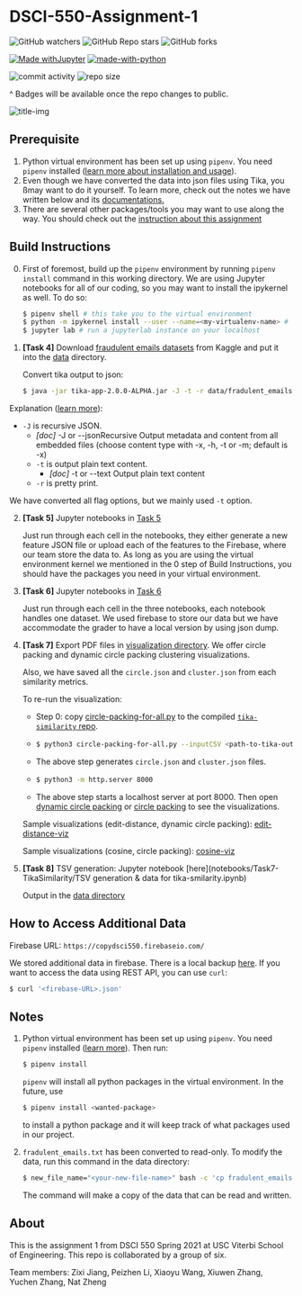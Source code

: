 # DSCI-550-Assignment-1

![GitHub watchers](https://img.shields.io/github/watchers/Anthonyive/DSCI-550-Assignment-1?style=social) ![GitHub Repo stars](https://img.shields.io/github/stars/Anthonyive/DSCI-550-Assignment-1?style=social) ![GitHub forks](https://img.shields.io/github/forks/Anthonyive/DSCI-550-Assignment-1?style=social)

[![Made withJupyter](https://img.shields.io/badge/Made%20with-Jupyter-orange?style=flat-square&logo=Jupyter)](https://jupyter.org/try) [![made-with-python](https://img.shields.io/badge/Made%20with-Python-1f425f.svg?style=flat-square)](https://www.python.org/)

![commit activity](https://img.shields.io/github/commit-activity/m/Anthonyive/DSCI-550-Assignment-1?style=flat-square) ![repo size](https://img.shields.io/github/repo-size/Anthonyive/DSCI-550-Assignment-1?style=flat-square)

^ Badges will be available once the repo changes to public.

![title-img](https://www.yeahhub.com/wp-content/uploads/2018/08/phishing-report.png)

## Prerequisite

1. Python virtual environment has been set up using `pipenv`. You need `pipenv` installed ([learn more about installation and usage](https://pipenv-fork.readthedocs.io/en/latest/)).
2. Even though we have converted the data into json files using Tika, you ßmay want to do it yourself. To learn more, check out the notes we have written below and its [documentations.](http://tika.apache.org/1.25/gettingstarted.html)
3. There are several other packages/tools you may want to use along the way. You should check out the [instruction about this assignment](docs/DSCI550_Spring2021_HW_BIGDATA_PHISHING.pdf)

## Build Instructions

0. First of foremost, build up the `pipenv` environment by running `pipenv install` command in this working directory. We are using Jupyter notebooks for all of our coding, so you may want to install the ipykernel as well. To do so:

   ```bash
   $ pipenv shell # this take you to the virtual environment
   $ python -m ipykernel install --user --name=<my-virtualenv-name> # change the kernel name as you see fit
   $ jupyter lab # run a jupyterlab instance on your localhost
   ```

1. **[Task 4]** Download [fraudulent emails datasets](https://www.kaggle.com/rtatman/fraudulent-email-corpus) from Kaggle and put it into the [data](data) directory.

   Convert tika output to json:

   ```bash
   $ java -jar tika-app-2.0.0-ALPHA.jar -J -t -r data/fradulent_emails.txt > data/fradulent_emails_t.json
   ```
   
Explanation ([learn more](http://tika.apache.org/1.25/gettingstarted.html)): 
   
- `-J` is recursive JSON.
     - *[doc]* -J  or --jsonRecursive Output metadata and content from all embedded files (choose content type with -x, -h, -t or -m; default is -x)
   - `-t` is output plain text content.
     - *[doc]*  -t  or --text          Output plain text content
   - `-r` is pretty print.
   
We have converted all flag options, but we mainly used `-t` option.
   
2. **[Task 5]** Jupyter notebooks in [Task 5](notebooks/Task5)

   Just run through each cell in the notebooks, they either generate a new feature JSON file or upload each of the features to the Firebase, where our team store the data to. As long as you are using the virtual environment kernel we mentioned in the 0 step of Build Instructions, you should have the packages you need in your virtual environment.

3. **[Task 6]** Jupyter notebooks in [Task 6](notebooks/Task6)

   Just run through each cell in the three notebooks, each notebook handles one dataset. We used firebase to store our data but we have accommodate the grader to have a local version by using json dump.

4. **[Task 7]** Export PDF files in [visualization directory](visualizations/tika-similarity). We offer circle packing and dynamic circle packing clustering visualizations.

   Also, we have saved all the `circle.json` and `cluster.json` from each similarity metrics. 

   To re-run the visualization:

   - Step 0: copy [circle-packing-for-all.py](visualizations/tika-similarity/src/circle-packing-for-all.py) to the compiled [`tika-similarity` repo](https://github.com/chrismattmann/tika-similarity.git).

   - ```bash
     $ python3 circle-packing-for-all.py --inputCSV <path-to-tika-output-csv> --cluster 2
     ```

   - The above step generates `circle.json` and `cluster.json` files.

   - ```bash
     $ python3 -m http.server 8000
     ```

   - The above step starts a localhost server at port 8000. Then open [dynamic circle packing](http://localhost:8000/dynamic-circlepacking.html) or [circle packing](http://localhost:8000/circlepacking.html) to see the visualizations.

   Sample visualizations (edit-distance, dynamic circle packing): [edit-distance-viz](visualizations/tika-similarity/dynamic-circle-packing/edit-distance.pdf)

   Sample visualizations (cosine, circle packing): [cosine-viz](visualizations/tika-similarity/circle-packing/cosine.pdf)

5. **[Task 8]** TSV generation: Jupyter notebook [here](notebooks/Task7-TikaSimilarity/TSV generation & data for tika-smilarity.ipynb)

   Output in the [data directory](data/additional-features/additional_features.tsv)

## How to Access Additional Data

Firebase URL: `https://copydsci550.firebaseio.com/`

We stored additional data in firebase. There is a local backup [here](data/additional-features/additional-features.json). If you want to access the data using REST API, you can use `curl`:

```bash
$ curl '<firebase-URL>.json'
```

## Notes

1. Python virtual environment has been set up using `pipenv`. You need `pipenv` installed ([learn more](https://pipenv-fork.readthedocs.io/en/latest/)). Then run:

   ```bash
   $ pipenv install
   ```

   `pipenv` will install all python packages in the virtual environment. In the future, use

   ```bash
   $ pipenv install <wanted-package>
   ```

   to install a python package and it will keep track of what packages used in our project.

2. `fradulent_emails.txt` has been converted to read-only. To modify the data, run this command in the data directory:

   ```bash
   $ new_file_name="<your-new-file-name>" bash -c 'cp fradulent_emails.txt ${new_file_name}; chmod 0644 ${new_file_name}'
   ```

   The command will make a copy of the data that can be read and written.

## About

This is the assignment 1 from DSCI 550 Spring 2021 at USC Viterbi School of Engineering. This repo is collaborated by a group of six.

Team members: Zixi Jiang, Peizhen Li, Xiaoyu Wang, Xiuwen Zhang, Yuchen Zhang, Nat Zheng
